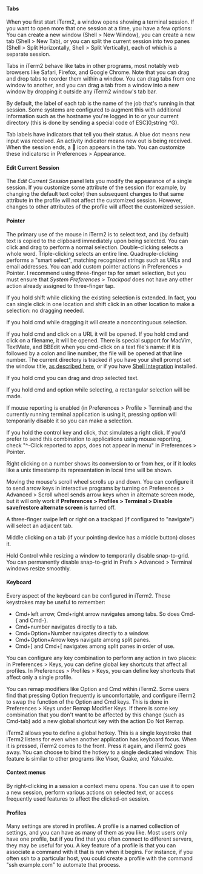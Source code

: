 #### Tabs

When you first start iTerm2, a window opens showing a terminal session. If you want to open more that one session at a time, you have a few options: You can create a new window (Shell > New Window), you can create a new tab (Shell > New Tab), or you can split the current session into two panes (Shell > Split Horizontally, Shell > Split Vertically), each of which is a separate session.

Tabs in iTerm2 behave like tabs in other programs, most notably web browsers like Safari, Firefox, and Google Chrome. Note that you can drag and drop tabs to reorder them within a window. You can drag tabs from one window to another, and you can drag a tab from a window into a new window by dropping it outside any iTerm2 window's tab bar.

By default, the label of each tab is the name of the job that's running in that session. Some systems are configured to augment this with additional information such as the hostname you're logged in to or your current directory (this is done by sending a special code of ESC]0;string ^G).

Tab labels have indicators that tell you their status. A blue dot means new input was received. An activity indicator means new out is being received. When the session ends, a  ⃠ icon appears in the tab. You can customize these indicatorsc in Preferences > Appearance.

#### Edit Current Session
The *Edit Current Session* panel lets you modify the appearance of a single session. If you customize some attribute of the session (for example, by changing the default text color) then subsequent changes to that same attribute in the profile will not affect the customized session. However, changes to other attributes of the profile will affect the customized session.

#### Pointer
The primary use of the mouse in iTerm2 is to select text, and (by default) text is copied to the clipboard immediately upon being selected. You can click and drag to perform a normal selection. Double-clicking selects a whole word. Triple-clicking selects an entire line. Quadruple-clicking performs a "smart select", matching recognized strings such as URLs and email addresses. You can add custom pointer actions in Preferences > Pointer. I recommend using three-finger tap for smart selection, but you must ensure that *System Preferences > Trackpad* does not have any other action already assigned to three-finger tap.

If you hold shift while clicking the existing selection is extended. In fact, you can single click in one location and shift click in an other location to make a selection: no dragging needed.

If you hold cmd while dragging it will create a noncontinguous selection.

If you hold cmd and click on a URL it will be opened. If you hold cmd and click on a filename, it will be opened. There is special support for MacVim, TextMate, and BBEdit when you cmd-click on a text file's name: if it is followed by a colon and line number, the file will be opened at that line number. The current directory is tracked if you have your shell prompt set the window title, <a href="http://www.faqs.org/docs/Linux-mini/Xterm-Title.html#toc4">as described here</a>, or if you have <a href="shell_integration.html">Shell Integration</a> installed.

If you hold cmd you can drag and drop selected text.

If you hold cmd and option while selecting, a rectangular selection will be made.

If mouse reporting is enabled (in Preferences > Profile > Terminal) and the currently running terminal application is using it, pressing option will temporarily disable it so you can make a selection.

If you hold the control key and click, that simulates a right click. If you'd prefer to send this combination to applications using mouse reporting, check "^-Click reported to apps, does not appear in menu" in Preferences > Pointer.

Right clicking on a number shows its conversion to or from hex, or if it looks like a unix timestamp its representation in local time will be shown.

Moving the mouse's scroll wheel scrolls up and down. You can configure it to send arrow keys in interactive programs by turning on Preferences > Advanced > Scroll wheel sends arrow keys when in alternate screen mode, but it will only work if **Preferences > Profiles > Terminal > Disable save/restore alternate screen** is turned off.

A three-finger swipe left or right on a trackpad (if configured to "navigate") will select an adjacent tab.

Middle clicking on a tab (if your pointing device has a middle button) closes it.

Hold Control while resizing a window to temporarily disable snap-to-grid. You can permanently disable snap-to-grid in Prefs > Advanced > Terminal windows resize smoothly.

#### Keyboard
Every aspect of the keyboard can be configured in iTerm2. These keystrokes may be useful to remember:
<ul>
<li>Cmd+left arrow, Cmd+right arrow navigates among tabs. So does Cmd-{ and Cmd-}.
</li>
<li>Cmd+number navigates directly to a tab.</li>
<li>Cmd+Option+Number navigates directly to a window.</li>
<li>Cmd+Option+Arrow keys navigate among split panes.</li>
<li>Cmd+] and Cmd+[ navigates among split panes in order of use.</li>
</ul>
You can configure any key combination to perform any action in two places: in Preferences > Keys, you can define global key shortcuts that affect all profiles. In Preferences > Profiles > Keys, you can define key shortcuts that affect only a single profile.

You can remap modifiers like Option and Cmd within iTerm2. Some users find that pressing Option frequently is uncomfortable, and configure iTerm2 to swap the function of the Option and Cmd keys. This is done in Preferences > Keys under Remap Modifier Keys. If there is some key combination that you don't want to be affected by this change (such as Cmd-tab) add a new global shortcut key with the action Do Not Remap.

iTerm2 allows you to define a global hotkey. This is a single keystroke that iTerm2 listens for even when another application has keyboard focus. When it is pressed, iTerm2 comes to the front. Press it again, and iTerm2 goes away. You can choose to bind the hotkey to a single dedicated window. This feature is similar to other programs like Visor, Guake, and Yakuake.

#### Context menus
By right-clicking in a session a context menu opens. You can use it to open a new session, perform various actions on selected text, or access frequently used features to affect the clicked-on session.

#### Profiles
Many settings are stored in profiles. A profile is a named collection of settings, and you can have as many of them as you like. Most users only have one profile, but if you find that you often connect to different servers, they may be useful for you. A key feature of a profile is that you can associate a command with it that is run when it begins. For instance, if you often ssh to a particular host, you could create a profile with the command "ssh example.com" to automate that process.


